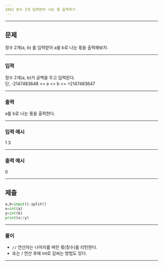 ```yaml
---
1042 정수 2개 입력받아 나눈 몫 출력하기
---
```

---
## 문제

정수 2개(a, b) 를 입력받아 a를 b로 나눈 몫을 출력해보자.   


---
### 입력 

정수 2개(a, b)가 공백을 두고 입력된다.   
단, -2147483648 <= a <= b <= +2147483647

---
### 출력   

a를 b로 나눈 몫을 출력한다.


---
### 입력 예시

1 3

---
### 출력 예시

0

---
제출
---
```python
a,b=input().split()
x=int(a)
y=int(b)
print(x//y)
```
---
### 풀이
* `//` 연산자는 나머지를 버린 몫(정수)를 리턴한다.
* 또는 / 연산 후에 int로 감싸는 방법도 있다.
---
